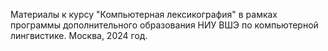 Материалы к курсу "Компьютерная лексикография" в рамках программы дополнительного образования НИУ ВШЭ по компьютерной лингвистике. Москва, 2024 год.
